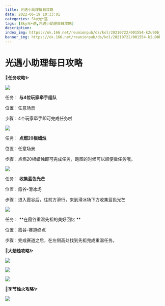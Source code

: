 ```yaml
---
title: 光遇小助理每日攻略
date: 2022-06-19 10:33:01
categories: Sky光•遇
tags: [Sky光•遇,光遇小助理每日攻略]
description: 
index_img: https://ok.166.net/reunionpub/ds/kol/20210722/001554-k2u90bj7ay.png?imageView&thumbnail=600x0&type=jpg
banner_img: https://ok.166.net/reunionpub/ds/kol/20210722/001554-k2u90bj7ay.png?imageView&thumbnail=600x0&type=jpg
---
```

# 光遇小助理每日攻略
**🎉任务攻略✨**

![](https://ok.166.net/reunionpub/ds/kol/20220619/000331-wlbm3ofqnj.png)

任务： **与4位玩家牵手组队**

位置：任意场景

步骤：4个玩家牵手即可完成任务啦

![](https://ok.166.net/reunionpub/ds/kol/20220619/000438-pwqbthnov0.png)

任务： **点燃20根蜡烛**

位置：任意场景

步骤：点燃20根蜡烛即可完成任务，跑图的时候可以顺便做任务哦。

![](https://ok.166.net/reunionpub/ds/kol/20220619/000500-j0qasoegfz.png)

任务： **收集蓝色光芒**

位置：霞谷-滑冰场

步骤：进入霞谷后，往前方滑行，来到滑冰场下方收集蓝色光芒

![](https://ok.166.net/reunionpub/ds/kol/20220619/001008-bpm8q7ufsa.png)

任务： **在霞谷重温先祖的美好回忆  **

位置：霞谷-赛道终点

步骤：完成赛道之后，在左侧高处找到先祖完成重温任务。

 **🎉大蜡烛攻略✨**

![](https://ok.166.net/reunionpub/ds/kol/20220619/000630-1sts3e6akg.png)

![](https://ok.166.net/reunionpub/ds/kol/20220619/000551-pf4esnm0yw.png)

![](https://ok.166.net/reunionpub/ds/kol/20220619/001100-lzkdfsm0qh.png)

  

 **🎉季节烛火攻略✨**

![](https://ok.166.net/reunionpub/ds/kol/20220619/000734-u43sbk7w5g.png)

  

